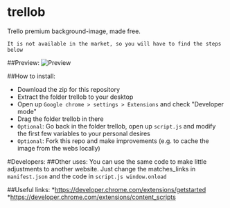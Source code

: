 # trellob
Trello premium background-image, made free.

`It is not available in the market, so you will have to find the steps below`

##Preview:
![Preview](http://i.imgur.com/1PUwyX1.jpg)

##How to install:
* Download the zip for this repository
* Extract the folder trellob to your desktop
* Open up `Google chrome > settings > Extensions` and check "Developer mode"
* Drag the folder trellob in there
* `Optional`: Go back in the folder trellob, open up `script.js` and modify the first few variables to your personal desires
* `Optional`: Fork this repo and make improvements (e.g. to cache the image from the webs locally)

#Developers:
##Other uses:
You can use the same code to make little adjustments to another website. Just change the matches_links in `manifest.json` and the code in `script.js window.onload`

##Useful links:
*https://developer.chrome.com/extensions/getstarted
*https://developer.chrome.com/extensions/content_scripts


